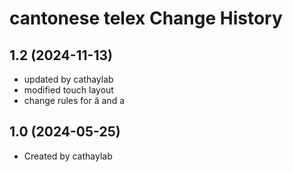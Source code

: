 cantonese telex Change History
====================

1.2 (2024-11-13)
----------------
* updated by cathaylab
* modified touch layout
* change rules for â and a

1.0 (2024-05-25)
----------------
* Created by cathaylab
